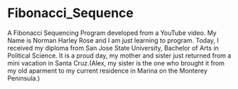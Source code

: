 # Fibonacci_Sequence
A Fibonacci Sequencing Program developed from a YouTube video.
My Name is Norman Harley Rose and I am just learning to program. Today, I received my diploma from San Jose State University, Bachelor of Arts in Political Science. It is a proud day, my mother and sister just returned from a mini vacation in Santa Cruz.(Alex, my sister is the one who brought it from my old aparment to my current residence in Marina on the Monterey Peninsula.)
